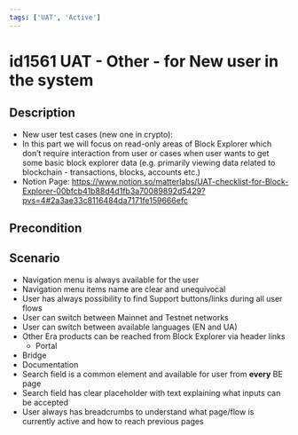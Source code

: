 ```yaml
---
tags: ['UAT', 'Active']
---
```


# id1561 UAT - Other - for New user in the system

## Description
  - New user test cases (new one in crypto):
  - In this part we will focus on read-only areas of Block Explorer which don’t require interaction from user or cases when user wants to get some basic block explorer data (e.g. primarily viewing data related to blockchain - transactions, blocks, accounts etc.)
  - Notion Page: https://www.notion.so/matterlabs/UAT-checklist-for-Block-Explorer-00bfcb41b88d4d1fb3a70089892d5429?pvs=4#2a3ae33c8116484da7171fe159666efc

## Precondition


## Scenario
- Navigation menu is always available for the user
- Navigation menu items name are clear and unequivocal
- User has always possibility to find Support buttons/links during all user flows
- User can switch between Mainnet and Testnet networks
- User can switch between available languages (EN and UA)
- Other Era products can be reached from Block Explorer via header links
    - Portal
- Bridge
- Documentation
- Search field is a common element and available for user from **every** BE page
- Search field has clear placeholder with text explaining what inputs can be accepted
- User always has breadcrumbs to understand what page/flow is currently active and how to reach previous pages
